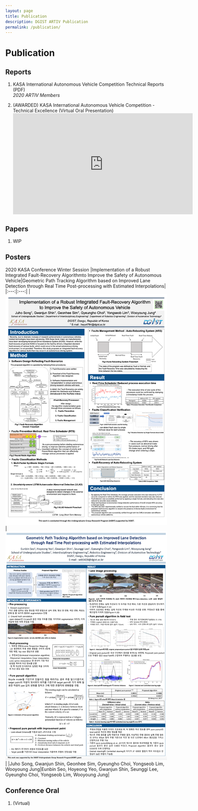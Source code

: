 ```yaml
---
layout: page
title: Publication
description: DGIST ARTIV Publication
permalink: /publication/
---
```


# Publication

## Reports
  1. KASA International Autonomous Vehicle Competition Technical Reports (PDF)   
      _2020 ARTIV Members_

  2. (AWARDED) KASA International Autonomous Vehicle Competition - Technical Excellence (Virtual Oral Presentation)
    <iframe width="560" height="315" src="https://www.youtube.com/embed/TB9S6XT2VhI" frameborder="0" allow="accelerometer; autoplay; clipboard-write; encrypted-media; gyroscope; picture-in-picture" allowfullscreen></iframe>


## Papers
  1. WIP


## Posters
  2020 KASA Conference Winter Session
  |Implementation of a Robust Integrated Fault-Recovery Algorithmto Improve the Safety of Autonomous Vehicle|Geometric Path Tracking Algorithm based on Improved Lane Detection through Real Time Post-processing with Estimated Interpolations|
|:---:|:---:|
|![img](../assets/img/poster_preview/fault-integraated.png)|![img](../assets/img/poster_preview/geometric_lane.png)|
|Juho Song, Gwanjun Shin, Geonhee Sim, Gyeungho Choi, Yongseob Lim, Wooyoung Jung|Eunbin Seo, Hoyeong Yeo, Gwanjun Shin, Seunggi Lee, Gyeungho Choi, Yongseob Lim, Wooyoung Jung|



## Conference Oral
  1. (Virtual) 







